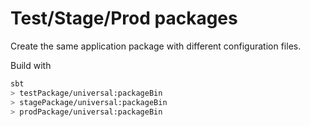 # Test/Stage/Prod packages

Create the same application package with different configuration files.

Build with

```bash
sbt
> testPackage/universal:packageBin
> stagePackage/universal:packageBin
> prodPackage/universal:packageBin
```
